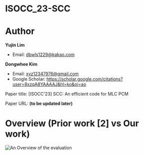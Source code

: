 # ISOCC_23-SCC

# Author

**Yujin Lim**
- Email: dbwls1229@kakao.com

**Dongwhee Kim**
- Email: xyz12347976@gmail.com
- Google Scholar: https://scholar.google.com/citations?user=8xzqA8YAAAAJ&hl=ko&oi=ao

Paper title: [ISOCC'23] SCC: An efficient code for MLC PCM

Paper URL: **(to be updated later)**

# Overview (Prior work [2] vs Our work)
![An Overview of the evaluation](https://github.com/xyz123479/JOK_23-DNN_Retraining_Method_Reducing_Accuracy_Degradation/blob/master/DNN%20Retraining_comparison.png)
